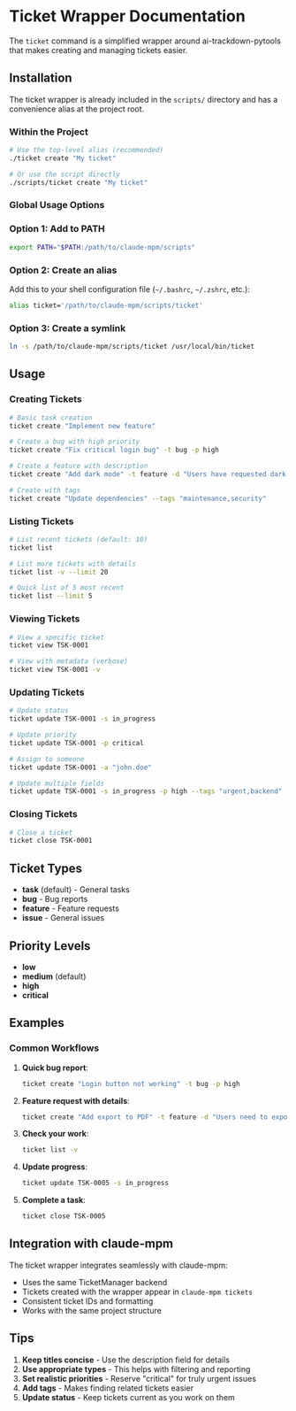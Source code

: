 # Ticket Wrapper Documentation

The `ticket` command is a simplified wrapper around ai-trackdown-pytools that makes creating and managing tickets easier.

## Installation

The ticket wrapper is already included in the `scripts/` directory and has a convenience alias at the project root.

### Within the Project
```bash
# Use the top-level alias (recommended)
./ticket create "My ticket"

# Or use the script directly
./scripts/ticket create "My ticket"
```

### Global Usage Options

### Option 1: Add to PATH
```bash
export PATH="$PATH:/path/to/claude-mpm/scripts"
```

### Option 2: Create an alias
Add this to your shell configuration file (`~/.bashrc`, `~/.zshrc`, etc.):
```bash
alias ticket='/path/to/claude-mpm/scripts/ticket'
```

### Option 3: Create a symlink
```bash
ln -s /path/to/claude-mpm/scripts/ticket /usr/local/bin/ticket
```

## Usage

### Creating Tickets

```bash
# Basic task creation
ticket create "Implement new feature"

# Create a bug with high priority
ticket create "Fix critical login bug" -t bug -p high

# Create a feature with description
ticket create "Add dark mode" -t feature -d "Users have requested dark mode support for better night usage"

# Create with tags
ticket create "Update dependencies" --tags "maintenance,security"
```

### Listing Tickets

```bash
# List recent tickets (default: 10)
ticket list

# List more tickets with details
ticket list -v --limit 20

# Quick list of 5 most recent
ticket list --limit 5
```

### Viewing Tickets

```bash
# View a specific ticket
ticket view TSK-0001

# View with metadata (verbose)
ticket view TSK-0001 -v
```

### Updating Tickets

```bash
# Update status
ticket update TSK-0001 -s in_progress

# Update priority
ticket update TSK-0001 -p critical

# Assign to someone
ticket update TSK-0001 -a "john.doe"

# Update multiple fields
ticket update TSK-0001 -s in_progress -p high --tags "urgent,backend"
```

### Closing Tickets

```bash
# Close a ticket
ticket close TSK-0001
```

## Ticket Types

- **task** (default) - General tasks
- **bug** - Bug reports
- **feature** - Feature requests
- **issue** - General issues

## Priority Levels

- **low**
- **medium** (default)
- **high**
- **critical**

## Examples

### Common Workflows

1. **Quick bug report**:
   ```bash
   ticket create "Login button not working" -t bug -p high
   ```

2. **Feature request with details**:
   ```bash
   ticket create "Add export to PDF" -t feature -d "Users need to export reports as PDF files for sharing"
   ```

3. **Check your work**:
   ```bash
   ticket list -v
   ```

4. **Update progress**:
   ```bash
   ticket update TSK-0005 -s in_progress
   ```

5. **Complete a task**:
   ```bash
   ticket close TSK-0005
   ```

## Integration with claude-mpm

The ticket wrapper integrates seamlessly with claude-mpm:

- Uses the same TicketManager backend
- Tickets created with the wrapper appear in `claude-mpm tickets`
- Consistent ticket IDs and formatting
- Works with the same project structure

## Tips

1. **Keep titles concise** - Use the description field for details
2. **Use appropriate types** - This helps with filtering and reporting
3. **Set realistic priorities** - Reserve "critical" for truly urgent issues
4. **Add tags** - Makes finding related tickets easier
5. **Update status** - Keep tickets current as you work on them